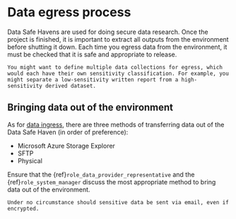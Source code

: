 # Data egress process

Data Safe Havens are used for doing secure data research.
Once the project is finished, it is important to extract all outputs from the environment before shutting it down.
Each time you egress data from the environment, it must be checked that it is safe and appropriate to release.

```{note}
You might want to define multiple data collections for egress, which would each have their own sensitivity classification. For example, you might separate a low-sensitivity written report from a high-sensitivity derived dataset.
```

## Bringing data out of the environment

As for [data ingress](data_ingress.md), there are three methods of transferring data out of the Data Safe Haven (in order of preference):

- Microsoft Azure Storage Explorer
- SFTP
- Physical

Ensure that the {ref}`role_data_provider_representative` and the {ref}`role_system_manager` discuss the most appropriate method to bring data out of the environment.

```{danger}
Under no circumstance should sensitive data be sent via email, even if encrypted.
```
